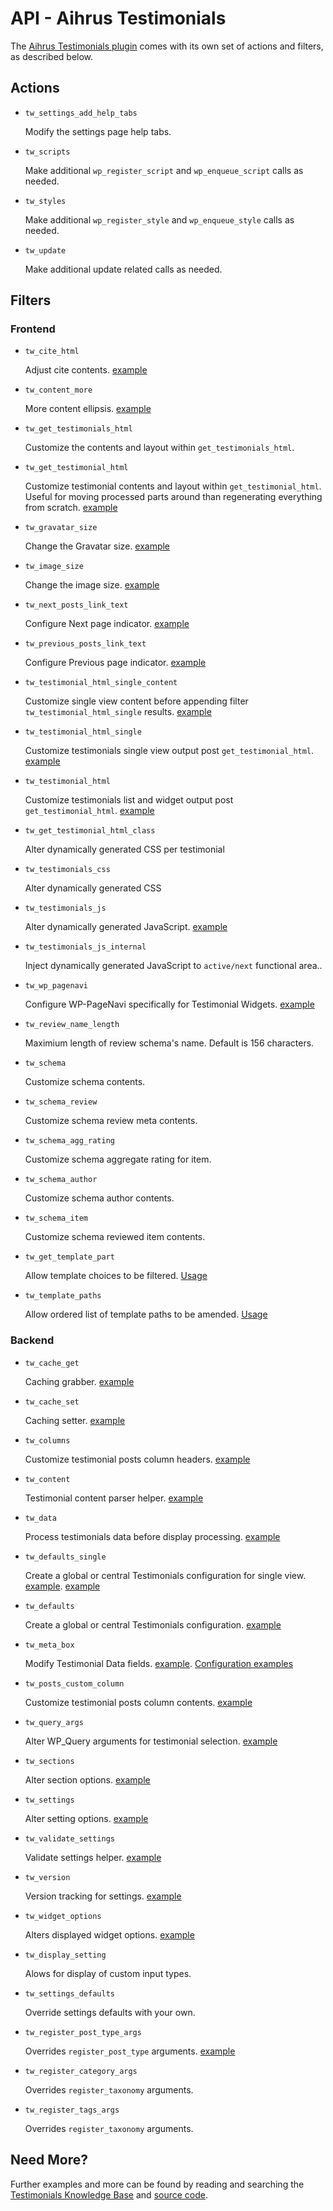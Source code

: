 # API - Aihrus Testimonials

The [Aihrus Testimonials plugin](http://wordpress.org/plugins/testimonials-widget/) comes with its own set of actions and filters, as described below.

## Actions

* `tw_settings_add_help_tabs`

	Modify the settings page help tabs.

* `tw_scripts`

	Make additional `wp_register_script` and `wp_enqueue_script` calls as needed.

* `tw_styles`

	Make additional `wp_register_style` and `wp_enqueue_style` calls as needed.

* `tw_update`

	Make additional update related calls as needed.

## Filters

### Frontend

* `tw_cite_html`

	Adjust cite contents. [example](https://aihrus.zendesk.com/entries/24012926)

* `tw_content_more`

	More content ellipsis. [example](https://aihrus.zendesk.com/entries/23691577)

* `tw_get_testimonials_html`

	Customize the contents and layout within `get_testimonials_html`.

* `tw_get_testimonial_html`

	Customize testimonial contents and layout within `get_testimonial_html`. Useful for moving processed parts around than regenerating everything from scratch. [example](https://aihrus.zendesk.com/entries/23693433)

* `tw_gravatar_size`

	Change the Gravatar size. [example](https://aihrus.zendesk.com/entries/23679271)

* `tw_image_size`

	Change the image size. [example](https://aihrus.zendesk.com/entries/23677122)

* `tw_next_posts_link_text`

	Configure Next page indicator. [example](https://aihrus.zendesk.com/entries/23691587)

* `tw_previous_posts_link_text`

	Configure Previous page indicator. [example](https://aihrus.zendesk.com/entries/23691587)

* `tw_testimonial_html_single_content`

	Customize single view content before appending filter `tw_testimonial_html_single` results. [example](https://gist.github.com/michael-cannon/5833657)

* `tw_testimonial_html_single`

	Customize testimonials single view output post `get_testimonial_html`. [example](https://aihrus.zendesk.com/entries/23679391)

* `tw_testimonial_html`

	Customize testimonials list and widget output post `get_testimonial_html`. [example](https://aihrus.zendesk.com/entries/23693413)

* `tw_get_testimonial_html_class`

	Alter dynamically generated CSS per testimonial

* `tw_testimonials_css`

	Alter dynamically generated CSS

* `tw_testimonials_js`

	Alter dynamically generated JavaScript. [example](https://gist.github.com/michael-cannon/5833678)

* `tw_testimonials_js_internal`

	Inject dynamically generated JavaScript to `active/next` functional area..

* `tw_wp_pagenavi`

	Configure WP-PageNavi specifically for Testimonial Widgets. [example](https://aihrus.zendesk.com/entries/23679361)

* `tw_review_name_length`

	Maximium length of review schema's name. Default is 156 characters.

* `tw_schema`

	Customize schema contents.

* `tw_schema_review`

	Customize schema review meta contents.

* `tw_schema_agg_rating`

	Customize schema aggregate rating for item.

* `tw_schema_author`

	Customize schema author contents.

* `tw_schema_item`

	Customize schema reviewed item contents.

* `tw_get_template_part`

	Allow template choices to be filtered. [Usage](https://github.com/GaryJones/Gamajo-Template-Loader/blob/develop/class-gamajo-template-loader.php#L120)

* `tw_template_paths`

	Allow ordered list of template paths to be amended. [Usage](https://github.com/GaryJones/Gamajo-Template-Loader/blob/develop/class-gamajo-template-loader.php#L201)


### Backend

* `tw_cache_get`
	
	Caching grabber. [example](https://gist.github.com/michael-cannon/5833685)

* `tw_cache_set`
	
	Caching setter. [example](https://gist.github.com/michael-cannon/5833685)

* `tw_columns`

	Customize testimonial posts column headers. [example](https://gist.github.com/michael-cannon/5833693)

* `tw_content`

	Testimonial content parser helper. [example](https://gist.github.com/michael-cannon/5833700)

* `tw_data`

	Process testimonials data before display processing. [example](https://aihrus.zendesk.com/entries/23692056)

* `tw_defaults_single`

	Create a global or central Testimonials configuration for single view. [example](https://aihrus.zendesk.com/entries/23679071). [example](https://aihrus.zendesk.com/entries/23679111)

* `tw_defaults`

	Create a global or central Testimonials configuration. [example](https://aihrus.zendesk.com/entries/23691607)

* `tw_meta_box`

	Modify Testimonial Data fields. [example](https://gist.github.com/michael-cannon/5833704). [Configuration examples](https://github.com/michael-cannon/aihrus-framework/blob/master/includes/libraries/class-redrokk-metabox-class.php#L815) 

* `tw_posts_custom_column`

	Customize testimonial posts column contents. [example](https://gist.github.com/michael-cannon/5833716)

* `tw_query_args`

	Alter WP_Query arguments for testimonial selection. [example](https://gist.github.com/michael-cannon/5833740)

* `tw_sections`

	Alter section options. [example](https://gist.github.com/michael-cannon/5833757)

* `tw_settings`

	Alter setting options. [example](https://gist.github.com/michael-cannon/5833757)

* `tw_validate_settings`

	Validate settings helper. [example](https://gist.github.com/michael-cannon/5833768)

* `tw_version`

	Version tracking for settings. [example](https://gist.github.com/michael-cannon/5833774)

* `tw_widget_options`

	Alters displayed widget options. [example](https://gist.github.com/michael-cannon/5833782)

* `tw_display_setting`

	Alows for display of custom input types.

* `tw_settings_defaults`

	Override settings defaults with your own.

* `tw_register_post_type_args`

	Overrides `register_post_type` arguments. [example](https://gist.github.com/michael-cannon/8fc217199ae1e8d5eecb)

* `tw_register_category_args`

	Overrides `register_taxonomy` arguments.

* `tw_register_tags_args`

	Overrides `register_taxonomy` arguments.

## Need More?

Further examples and more can be found by reading and searching the [Testimonials Knowledge Base](https://aihrus.zendesk.com/categories/20104507) and [source code](https://github.com/michael-cannon/testimonials-widget).
